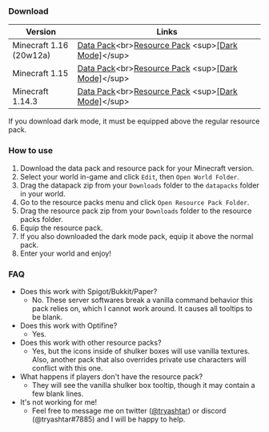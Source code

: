 ### Download

|Version|Links|
|---|---|
|Minecraft 1.16<br>(20w12a)|[Data Pack](https://github.com/tryashtar/shulker-preview/raw/1.16/Shulker%20Preview%20Data%20Pack%20(1.16).zip)<br>[Resource Pack](https://github.com/tryashtar/shulker-preview/raw/1.16/Shulker%20Preview%20Resource%20Pack%20(1.16).zip) <sup>[[Dark Mode]](https://github.com/tryashtar/shulker-preview/raw/1.16/Shulker%20Preview%20Dark%20Theme%20(1.16).zip)</sup>|
|Minecraft 1.15|[Data Pack](https://github.com/tryashtar/shulker-preview/raw/1.15/Shulker%20Preview%20Data%20Pack%20(1.15).zip)<br>[Resource Pack](https://github.com/tryashtar/shulker-preview/raw/1.15/Shulker%20Preview%20Resource%20Pack%20(1.15).zip) <sup>[[Dark Mode]](https://github.com/tryashtar/shulker-preview/raw/1.15/Shulker%20Preview%20Dark%20Theme%20(1.15).zip)</sup>|
|Minecraft 1.14.3|[Data Pack](https://github.com/tryashtar/shulker-preview/raw/1.14/Shulker%20Preview%20Data%20Pack%20(1.14).zip)<br>[Resource Pack](https://github.com/tryashtar/shulker-preview/raw/1.14/Shulker%20Preview%20Resource%20Pack%20(1.14).zip) <sup>[[Dark Mode]](https://github.com/tryashtar/shulker-preview/raw/1.14/Shulker%20Preview%20Dark%20Theme%20(1.14).zip)</sup>|

If you download dark mode, it must be equipped above the regular resource pack.

### How to use
1. Download the data pack and resource pack for your Minecraft version.
2. Select your world in-game and click `Edit`, then `Open World Folder`.
3. Drag the datapack zip from your `Downloads` folder to the `datapacks` folder in your world.
4. Go to the resource packs menu and click `Open Resource Pack Folder`.
5. Drag the resource pack zip from your `Downloads` folder to the resource packs folder.
6. Equip the resource pack.
7. If you also downloaded the dark mode pack, equip it above the normal pack.
8. Enter your world and enjoy!

### FAQ
* Does this work with Spigot/Bukkit/Paper?
   * No. These server softwares break a vanilla command behavior this pack relies on, which I cannot work around. It causes all tooltips to be blank.
* Does this work with Optifine?
   * Yes.
* Does this work with other resource packs?
   * Yes, but the icons inside of shulker boxes will use vanilla textures. Also, another pack that also overrides private use characters will conflict with this one.
* What happens if players don't have the resource pack?
   * They will see the vanilla shulker box tooltip, though it may contain a few blank lines.
* It's not working for me!
   * Feel free to message me on twitter ([@tryashtar](https://twitter.com/tryashtar)) or discord (@tryashtar#7885) and I will be happy to help.
